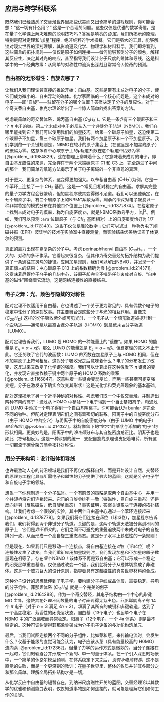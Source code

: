 ## 应用与跨学科联系

既然我们已经熟悉了交替烃世界里那些优美而又出奇简单的游戏规则，你可能会想：“这一切有什么用？” 这是一个合理的问题。这些仅仅是优雅的数学奇趣，是在量子化学课上解决难题的聪明技巧吗？答案是响亮的*否定*。我们所揭示的原理，特别是配对定理和“加星”程序，绝非纯粹的学术操练。它们是强大的工具，能够解锁对现实世界的深刻理解，其影响遍及化学、物理学和材料科学。我们即将看到，这些简单的拓扑规则——仅仅是原子如何连接——如何能够预测分子的颜色，解释其反应性，决定其对光的响应，甚至指导我们设计分子尺度的磁体和导线。这是科学中的一个经典故事：从简单的对称性中流淌出深刻且常常令人惊奇的预测。

### 自由基的无形磁性：自旋去哪了？

让我们从我们理论最直接的推论开始：自由基。这些是带有未成对电子的分子，使它们成为微小的、自由浮动的磁体。化学家面临的一个核心问题是，这个未成对的电子——即“自旋”——驻留在分子的哪个位置？答案决定了分子的反应性。对于一个奇交替自由基，休克尔理论给出了一个惊人简单的找出答案的方法。

考虑最简单的奇交替体系，烯丙基自由基 ($C_3H_5^\cdot$)。它是一条含有三个碳原子和三个 $\pi$ 电子的链。第三个未成对电子必须进入一个非键分子轨道（NBMO）。我们在哪里能找到它？我们可以使用我们的加星技巧。给第一个碳原子加星，这迫使第二个碳原子不加星，第三个碳原子加星。我们有两个加星原子和一个不加星原子。我们学到的一个关键规则是，NBMO在较小的原子集合上（在这里是不加星的原子）的振幅为零。这意味着中心碳原子上的p轨道系数在这个轨道中恰好为零 [@problem_id:1984829]。这在物理上意味着什么？它意味着未成对的电子，即自由基反应性的来源，完全存在于两个末端碳原子 C1 和 C3 上，完全跳过了中间的那个！我们简单的纸笔方法揭示了关于电子离域的一个非直观的真理。

对于更大、更复杂的体系，这变得更加强大。以苄基自由基 ($C_7H_7^\cdot$)为例，它是一个苯环上连接了一个 $CH_2$ 基团。这是一个常见且相对稳定的自由基。求解其完整的量子力学方程会很繁琐，但加星程序使其变得微不足道。我们可以迅速确定，在七个碳原子中，有三个碳原子上的NBMO系数为零。剩余的未成对电子密度以一种非常特定的模式分布在其他四个位置上 [@problem_-id:1372874]。在给定原子上找到未成对电子的概率，称为自旋密度 $\rho_i$，就是NBMO系数的平方，$|c_i|^2$。例如，我们可以预测 `para` 位碳原子（与 $CH_2$ 基团相对）上的自旋密度恰好为 $1/7$ [@problem_id:172348]。这些不仅仅是理论数字；它们可以通过一种称为电子顺磁共振（EPR）波谱学的技术在实验室中直接测量，而实验结果优美地证实了休克尔的预测。

真正的魔力出现在更复杂的分子中。考虑 perinaphthenyl 自由基 ($C_{13}H_9$)，一个大的、对称的多环体系。它看起来很复杂，但其作为奇交替烃的拓扑结构为我们提供了一条通往其灵魂的捷径。应用加星规则，我们可以解出NBMO，并发现一个真正惊人的结果：中心碳原子 C13 上的系数精确为零 [@problem_id:214371]。这意味着尽管位于分子的几何中心，该原子却完全不携带任何未成对自旋。“自由基的磁性”围绕着它流动，这是网络连接性的直接结果。

### 电子之舞：光、颜色与隐藏的对称性

配对定理不仅适用于自由基。它也讲述了一个关于更为常见的、具有偶数个电子的稳定中性分子的深刻故事。其主要舞台是这些分子与光的相互作用。当像苝 ($C_{20}H_{12}$) 这样的分子吸收紫外或可见光时，一个电子从一个填充轨道被提升到一个空轨道——通常是从最高占据分子轨道（HOMO）到最低未占分子轨道（LUMO）。

配对定理告诉我们，LUMO 是 HOMO 的一种能量上的“镜像”。如果 HOMO 的能量是 $E_{H} = \alpha + x\beta$，那么 LUMO 的能量就是 $E_{L} = \alpha - x\beta$。但该定理的意义不止于此。它还关联了它们的波函数：LUMO 的系数在加星原子上与 HOMO 相同，但在不加星原子上符号相反。这对分子吸收光之后意味着什么？电子的分布发生了改变，这反过来又改变了化学键的强度。我们可以计算出在这种激发下 $\pi$ 键级的变化，并发现它直接依赖于键中两个原子的 HOMO 系数的乘积 [@problem_id:1166847]。这意味着一些键会变弱变长，而另一些甚至可能变强变短。分子在激发态下确实会改变其形状！这是光化学和荧光等现象的基本基础。

配对定理揭示了另一个近乎神秘的对称性。考虑我们取一个中性交替烃，并制造出两种不同的离子：通过从 HOMO 中移除一个电子得到一个自由基阳离子，和通过向 LUMO 中添加一个电子得到一个自由基阴离子。你可能会认为 bunlar 是完全不同的物种。但配对定理表明它们之间有着密切的联系。阳离子中的自旋密度分布（由于 HOMO 中的空穴）与阴离子中的自旋密度分布（由于 LUMO 中的电子）*完全相同* [@problem_id:214327]。就好像留下的“空穴”的形状与添加的“电子”的形状相同。更美妙的是，阳离子中的*净电荷*分布与其自旋密度成正比。阴离子也是如此（符号相反）。这是一种深刻的统一：支配自旋的原理也支配着电荷，所有这一切都源于碳骨架的简单拓扑对称性。

### 用分子来构筑：设计磁体和导线

也许最激动人心的前沿领域是我们不再仅仅解释自然，而是开始设计自然。交替烃的原理为工程化具有所需电子和磁性的分子提供了强大的蓝图。这就是分子电子学和自旋电子学的领域。

想象一下你想制造一个分子磁体。一个有前景的策略是取两个自由基中心，并用一个共轭桥将它们连接起来。它们的自旋会排列一致（铁磁性，高自旋三重态）还是反向排列（反铁磁性，低自旋单重态）？事实证明，答案关键取决于连接的拓扑结构。让我们考虑一个假设的实验，其中两个自由基中心通过一个苯环连接起来 [@problem_id:1378778]。如果我们将它们连接在*间*位（1和3位），加星程序告诉我们，我们将得到两个非键分子轨道。关键的是，这两个轨道无法被分离到不同的原子上；它们是*非不相交*的。它们之间不可避免的重叠迫使两个未成对电子的自旋排列一致，从而形成一个高自旋三重态基态。这是分子水平上铁磁性的一条规则！

但是现在，如果我们只是移动一个连接点，将自由基连接在*对*位（1和4位）呢？连接性发生了改变。当我们重新应用加星规则时，我们发现加星和不加星的原子数量现在相等了。存在*零*个NBMO！该体系不再是双自由基；它可以形成一个稳定的闭壳层单重态基态。仅仅通过改变一个键，我们就将分子从磁体切换成了非磁体。这是一个威力巨大的设计原则，指导着具有定制磁性的真实世界材料的合成。

这种分子设计的思想延伸到了电子学。要构建分子导线或晶体管，需要稳定、导电的分子组件。菲那烯体系 ($C_{13}H_9$) 就是一个完美的例子 [@problem_id:2164288]。作为一个奇交替烃，其电子结构由一个中心的非键 MO 主导。这使其在处理不同数量的电子时表现得尤为出色。菲那烯阴离子有 14 个 $\pi$ 电子（对于 $n=3$ 满足 $4n+2$），填满了其所有的成键和非键轨道，达到了一个高度稳定、芳香性的闭壳层状态。自由基（13个电子）也因单个电子在 NBMO 中的广泛离域而异常稳定。阳离子（12个电子，一个 $4n$ 体系）则是最不稳定的。这种可调性使得菲那烯骨架成为分子电子设备的多功能构筑单元。

最后，当我们试图连接两个不同的分子组件，比如萘和蒽，来传输电流时，会发生什么？仅基于能级的直觉可能会认为，电子应该从蒽（具有能量较高的 HOMO）流向萘 [@problem_id:172362]。但量子力学的运作方式是微妙的。当分子连接在一起时，它们的轨道合并形成一个新的、单一的量子体系。在一个引人深思的场景中，一个简单的休克尔模型预测，在体系稳定下来之后，*没有净电荷转移*。这不是直觉的失败，而是一个更深刻的教训：在量子世界里，整体的性质并非其各部分之和那么简单。理解全局拓扑结构才是一切。

从化学反应中自由基的短暂存在，到纳米尺度磁性开关的蓝图，交替烃理论以其数学的优雅和预测能力表明，仅仅知道事物是如何连接的，就可能是理解它们如何工作的关键。